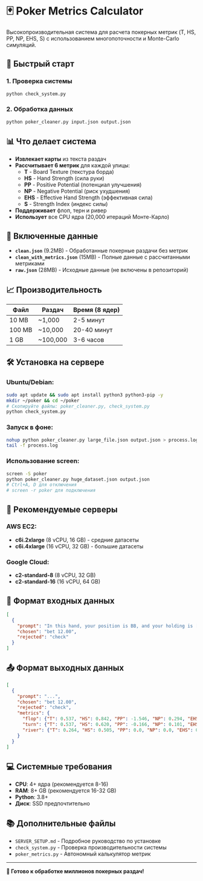 # 🃏 Poker Metrics Calculator

Высокопроизводительная система для расчета покерных метрик (T, HS, PP, NP, EHS, S) с использованием многопоточности и Monte-Carlo симуляций.

## 🚀 Быстрый старт

### 1. Проверка системы
```bash
python check_system.py
```

### 2. Обработка данных
```bash
python poker_cleaner.py input.json output.json
```

## 📊 Что делает система

- **Извлекает карты** из текста раздач
- **Рассчитывает 6 метрик** для каждой улицы:
  - **T** - Board Texture (текстура борда)
  - **HS** - Hand Strength (сила руки)
  - **PP** - Positive Potential (потенциал улучшения) 
  - **NP** - Negative Potential (риск ухудшения)
  - **EHS** - Effective Hand Strength (эффективная сила)
  - **S** - Strength Index (индекс силы)
- **Поддерживает** флоп, терн и ривер
- **Использует** все CPU ядра (20,000 итераций Монте-Карло)

## 📁 Включенные данные

- **`clean.json`** (9.2MB) - Обработанные покерные раздачи без метрик
- **`clean_with_metrics.json`** (15MB) - Полные данные с рассчитанными метриками
- **`raw.json`** (28MB) - Исходные данные (не включены в репозиторий)

## 📈 Производительность

| Файл | Раздач | Время (8 ядер) |
|------|--------|-----------------|
| 10 MB | ~1,000 | 2-5 минут |
| 100 MB | ~10,000 | 20-40 минут |
| 1 GB | ~100,000 | 3-6 часов |

## 🛠️ Установка на сервере

### Ubuntu/Debian:
```bash
sudo apt update && sudo apt install python3 python3-pip -y
mkdir ~/poker && cd ~/poker
# Скопируйте файлы: poker_cleaner.py, check_system.py
python check_system.py
```

### Запуск в фоне:
```bash
nohup python poker_cleaner.py large_file.json output.json > process.log 2>&1 &
tail -f process.log
```

### Использование screen:
```bash
screen -S poker
python poker_cleaner.py huge_dataset.json output.json
# Ctrl+A, D для отключения
# screen -r poker для подключения
```

## 🎯 Рекомендуемые серверы

### AWS EC2:
- **c6i.2xlarge** (8 vCPU, 16 GB) - средние датасеты
- **c6i.4xlarge** (16 vCPU, 32 GB) - большие датасеты

### Google Cloud:
- **c2-standard-8** (8 vCPU, 32 GB)
- **c2-standard-16** (16 vCPU, 64 GB)

## 📝 Формат входных данных

```json
[
  {
    "prompt": "In this hand, your position is BB, and your holding is [Ace of Spade and King of Clubs].\nThe flop comes Queen of Heart, Jack of Spade, Ten of Diamond...",
    "chosen": "bet 12.00",
    "rejected": "check"
  }
]
```

## 📤 Формат выходных данных

```json
[
  {
    "prompt": "...",
    "chosen": "bet 12.00", 
    "rejected": "check",
    "metrics": {
      "flop": {"T": 0.537, "HS": 0.842, "PP": -1.546, "NP": 0.294, "EHS": 0.593, "S": 0.186},
      "turn": {"T": 0.537, "HS": 0.620, "PP": -0.166, "NP": 0.101, "EHS": 0.558, "S": 0.115},
      "river": {"T": 0.264, "HS": 0.505, "PP": 0.0, "NP": 0.0, "EHS": 0.505, "S": 0.009}
    }
  }
]
```

## 💻 Системные требования

- **CPU**: 4+ ядра (рекомендуется 8-16)
- **RAM**: 8+ GB (рекомендуется 16-32 GB)
- **Python**: 3.8+
- **Диск**: SSD предпочтительно

## 📚 Дополнительные файлы

- `SERVER_SETUP.md` - Подробное руководство по установке
- `check_system.py` - Проверка производительности системы
- `poker_metrics.py` - Автономный калькулятор метрик

---

**🎲 Готово к обработке миллионов покерных раздач!** 